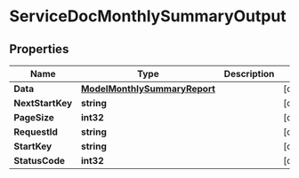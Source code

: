 

# ServiceDocMonthlySummaryOutput


## Properties

| Name | Type | Description | Notes |
|------------ | ------------- | ------------- | -------------|
|**Data** | [**ModelMonthlySummaryReport**](ModelMonthlySummaryReport.md) |  |  [optional] |
|**NextStartKey** | **string** |  |  [optional] |
|**PageSize** | **int32** |  |  [optional] |
|**RequestId** | **string** |  |  [optional] |
|**StartKey** | **string** |  |  [optional] |
|**StatusCode** | **int32** |  |  [optional] |



